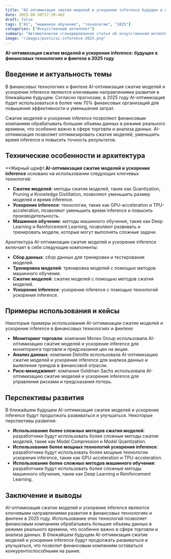 ```yaml
---
title: "AI оптимизация сжатие моделей и ускорение inference будущее в финансовых технологиях и финтехе в 2025 году"
date: 2025-08-30T17:39:48Z
draft: false
tags: ["AI", "машинное обучение", "технологии", "2025"]
categories: ["Искусственный интеллект"]
summary: "Автоматически сгенерированная статья об искусственном интеллекте"
image: "/images/posts/ai-inference-2025.png"
---
```

**AI-оптимизация сжатие моделей и ускорение inference: будущее в финансовых технологиях и финтехе в 2025 году**

## Введение и актуальность темы

В финансовых технологиях и финтехе AI-оптимизация сжатие моделей и ускорение inference являются ключевыми направлениями развития в ближайшем будущем. Согласно прогнозам, в 2025 году AI-оптимизация будет использоваться в более чем 70% финансовых организаций для повышения эффективности и уменьшения затрат.

Сжатие моделей и ускорение inference позволяют финансовым компаниям обрабатывать большие объемы данных в режиме реального времени, что особенно важно в сфере торговли и анализа данных. AI-оптимизация позволяет оптимизировать сжатие моделей, уменьшить время inference и повысить точность результатов.

## Технические особенности и архитектура

**Жирный шрифт.**AI-оптимизация сжатие моделей и ускорение inference** основано на использовании следующих ключевых технологий:

* **Сжатие моделей**: методы сжатия моделей, такие как Quantization, Pruning и Knowledge Distillation, позволяют уменьшить размер моделей и время inference.
* **Ускорение inference**: технологии, такие как GPU-acceleration и TPU-acceleration, позволяют уменьшить время inference и повысить производительность.
* **Машинное обучение**: методы машинного обучения, такие как Deep Learning и Reinforcement Learning, позволяют развивать и тренировать модели, которые могут выполнять сложные задачи.

Архитектура AI-оптимизации сжатие моделей и ускорение inference включает в себя следующие компоненты:

* **Сбор данных**: сбор данных для тренировки и тестирования моделей.
* **Тренировка моделей**: тренировка моделей с помощью методов машинного обучения.
* **Сжатие моделей**: сжатие моделей с помощью методов сжатия моделей.
* **Ускорение inference**: ускорение inference с помощью технологий ускорения inference.

## Примеры использования и кейсы

Некоторые примеры использования AI-оптимизации сжатие моделей и ускорение inference в финансовых технологиях и финтехе:

* **Мониторинг торговли**: компания Monex Group использовала AI-оптимизацию сжатие моделей и ускорение inference для мониторинга торговли и предсказания цен на акции.
* **Анализ данных**: компания Deloitte использовала AI-оптимизацию сжатие моделей и ускорение inference для анализа данных и выявления трендов в финансовой отрасли.
* **Риск-менеджмент**: компания Goldman Sachs использовала AI-оптимизацию сжатие моделей и ускорение inference для управления рисками и предсказания потерь.

## Перспективы развития

В ближайшем будущем AI-оптимизация сжатие моделей и ускорение inference будут продолжать развиваться и улучшаться. Некоторые перспективы развития:

* **Использование более сложных методов сжатия моделей**: разработчики будут использовать более сложные методы сжатия моделей, такие как Model Compression и Model Quantization.
* **Использование более мощных технологий ускорения inference**: разработчики будут использовать более мощные технологии ускорения inference, такие как GPU-acceleration и TPU-acceleration.
* **Использование более сложных методов машинного обучения**: разработчики будут использовать более сложные методы машинного обучения, такие как Deep Learning и Reinforcement Learning.

## Заключение и выводы

AI-оптимизация сжатие моделей и ускорение inference являются ключевыми направлениями развития в финансовых технологиях и финтехе в 2025 году. Использование этих технологий позволяет финансовым компаниям обрабатывать большие объемы данных в режиме реального времени, что особенно важно в сфере торговли и анализа данных. В ближайшем будущем AI-оптимизация сжатие моделей и ускорение inference будут продолжать развиваться и улучшаться, что позволит финансовым компаниям оставаться конкурентоспособными на рынке.